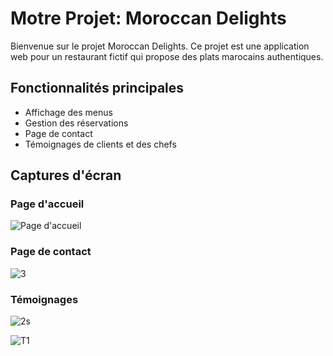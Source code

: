 # Motre Projet: Moroccan Delights

Bienvenue sur le projet Moroccan Delights. Ce projet est une application web pour un restaurant fictif qui propose des plats marocains authentiques. 

## Fonctionnalités principales
- Affichage des menus
- Gestion des réservations
- Page de contact
- Témoignages de clients et des chefs

## Captures d'écran

### Page d'accueil
![Page d'accueil](../Exam_Final_Javascript/images/screenshot1.png)

### Page de contact
![3](../Exam_Final_Javascript/images/scr4.png)

### Témoignages
![2s](../Exam_Final_Javascript/images/scr3.png)

![T1](../Exam_Final_Javascript/images/scr3.png)
